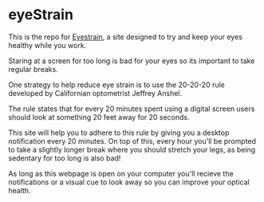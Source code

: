 # eyeStrain

This is the repo for [Eyestrain](eyestrain.herokuapp.com), a site designed to try and keep your eyes healthy while you work.

Staring at a screen for too long is bad for your eyes so its important to take regular breaks.

One strategy to help reduce eye strain is to use the 20-20-20 rule developed by Californian optometrist Jeffrey Anshel.

The rule states that for every 20 minutes spent using a digital screen users should look at something 20 feet away for 20 seconds.

This site will help you to adhere to this rule by giving you a desktop notification every 20 minutes. On top of this, every hour you'll be prompted to take a slightly longer break where you should stretch your legs, as being sedentary for too long is also bad!

As long as this webpage is open on your computer you'll recieve the notifications or a visual cue to look away so you can improve your optical health.